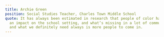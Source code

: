 ```yaml
---
title: Archie Green
position: Social Studies Teacher, Charles Town Middle School
quote: It has always been estimated in research that people of color have such
  an impact on the school setting, and what’s missing in a lot of communities
  and what we definitely need always is more people to come in.
---
```

